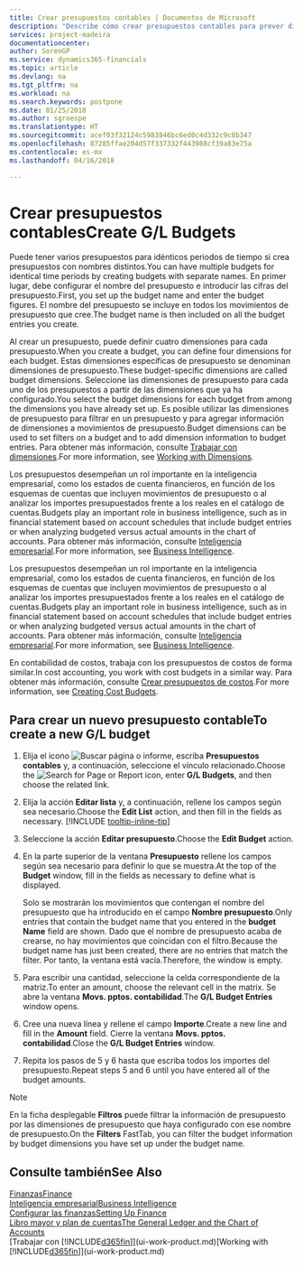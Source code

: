 ```yaml
---
title: Crear presupuestos contables | Documentos de Microsoft
description: "Describe cómo crear presupuestos contables para prever diferentes actividades financieras y asignar dimensiones para fines de inteligencia empresarial."
services: project-madeira
documentationcenter: 
author: SorenGP
ms.service: dynamics365-financials
ms.topic: article
ms.devlang: na
ms.tgt_pltfrm: na
ms.workload: na
ms.search.keywords: postpone
ms.date: 01/25/2018
ms.author: sgroespe
ms.translationtype: HT
ms.sourcegitcommit: acef03f32124c5983846bc6ed0c4d332c9c8b347
ms.openlocfilehash: 87285ffae204d57f337332f443988cf39a83e75a
ms.contentlocale: es-mx
ms.lasthandoff: 04/16/2018

---
```

# <a name="create-gl-budgets"></a><span data-ttu-id="4971f-103">Crear presupuestos contables</span><span class="sxs-lookup"><span data-stu-id="4971f-103">Create G/L Budgets</span></span>
<span data-ttu-id="4971f-104">Puede tener varios presupuestos para idénticos periodos de tiempo si crea presupuestos con nombres distintos.</span><span class="sxs-lookup"><span data-stu-id="4971f-104">You can have multiple budgets for identical time periods by creating budgets with separate names.</span></span> <span data-ttu-id="4971f-105">En primer lugar, debe configurar el nombre del presupuesto e introducir las cifras del presupuesto.</span><span class="sxs-lookup"><span data-stu-id="4971f-105">First, you set up the budget name and enter the budget figures.</span></span> <span data-ttu-id="4971f-106">El nombre del presupuesto se incluye en todos los movimientos de presupuesto que cree.</span><span class="sxs-lookup"><span data-stu-id="4971f-106">The budget name is then included on all the budget entries you create.</span></span>  

 <span data-ttu-id="4971f-107">Al crear un presupuesto, puede definir cuatro dimensiones para cada presupuesto.</span><span class="sxs-lookup"><span data-stu-id="4971f-107">When you create a budget, you can define four dimensions for each budget.</span></span> <span data-ttu-id="4971f-108">Estas dimensiones específicas de presupuesto se denominan dimensiones de presupuesto.</span><span class="sxs-lookup"><span data-stu-id="4971f-108">These budget-specific dimensions are called budget dimensions.</span></span> <span data-ttu-id="4971f-109">Seleccione las dimensiones de presupuesto para cada uno de los presupuestos a partir de las dimensiones que ya ha configurado.</span><span class="sxs-lookup"><span data-stu-id="4971f-109">You select the budget dimensions for each budget from among the dimensions you have already set up.</span></span> <span data-ttu-id="4971f-110">Es posible utilizar las dimensiones de presupuesto para filtrar en un presupuesto y para agregar información de dimensiones a movimientos de presupuesto.</span><span class="sxs-lookup"><span data-stu-id="4971f-110">Budget dimensions can be used to set filters on a budget and to add dimension information to budget entries.</span></span> <span data-ttu-id="4971f-111">Para obtener más información, consulte [Trabajar con dimensiones](finance-dimensions.md).</span><span class="sxs-lookup"><span data-stu-id="4971f-111">For more information, see [Working with Dimensions](finance-dimensions.md).</span></span>

 <span data-ttu-id="4971f-112">Los presupuestos desempeñan un rol importante en la inteligencia empresarial, como los estados de cuenta financieros, en función de los esquemas de cuentas que incluyen movimientos de presupuesto o al analizar los importes presupuestados frente a los reales en el catálogo de cuentas.</span><span class="sxs-lookup"><span data-stu-id="4971f-112">Budgets play an important role in business intelligence, such as in financial statement based on account schedules that include budget entries or when analyzing budgeted versus actual amounts in the chart of accounts.</span></span> <span data-ttu-id="4971f-113">Para obtener más información, consulte [Inteligencia empresarial](bi.md).</span><span class="sxs-lookup"><span data-stu-id="4971f-113">For more information, see [Business Intelligence](bi.md).</span></span>

 <span data-ttu-id="4971f-114">Los presupuestos desempeñan un rol importante en la inteligencia empresarial, como los estados de cuenta financieros, en función de los esquemas de cuentas que incluyen movimientos de presupuesto o al analizar los importes presupuestados frente a los reales en el catálogo de cuentas.</span><span class="sxs-lookup"><span data-stu-id="4971f-114">Budgets play an important role in business intelligence, such as in financial statement based on account schedules that include budget entries or when analyzing budgeted versus actual amounts in the chart of accounts.</span></span> <span data-ttu-id="4971f-115">Para obtener más información, consulte [Inteligencia empresarial](bi.md).</span><span class="sxs-lookup"><span data-stu-id="4971f-115">For more information, see [Business Intelligence](bi.md).</span></span>

<span data-ttu-id="4971f-116">En contabilidad de costos, trabaja con los presupuestos de costos de forma similar.</span><span class="sxs-lookup"><span data-stu-id="4971f-116">In cost accounting, you work with cost budgets in a similar way.</span></span> <span data-ttu-id="4971f-117">Para obtener más información, consulte [Crear presupuestos de costos](finance-create-cost-budgets.md).</span><span class="sxs-lookup"><span data-stu-id="4971f-117">For more information, see [Creating Cost Budgets](finance-create-cost-budgets.md).</span></span>    

## <a name="to-create-a-new-gl-budget"></a><span data-ttu-id="4971f-118">Para crear un nuevo presupuesto contable</span><span class="sxs-lookup"><span data-stu-id="4971f-118">To create a new G/L budget</span></span>  
1. <span data-ttu-id="4971f-119">Elija el icono ![Buscar página o informe](media/ui-search/search_small.png "icono Buscar página o informe"), escriba **Presupuestos contables** y, a continuación, seleccione el vínculo relacionado.</span><span class="sxs-lookup"><span data-stu-id="4971f-119">Choose the ![Search for Page or Report](media/ui-search/search_small.png "Search for Page or Report icon") icon, enter **G/L Budgets**, and then choose the related link.</span></span>  
2. <span data-ttu-id="4971f-120">Elija la acción **Editar lista** y, a continuación, rellene los campos según sea necesario.</span><span class="sxs-lookup"><span data-stu-id="4971f-120">Choose the **Edit List** action, and then fill in the fields as necessary.</span></span> [!INCLUDE [tooltip-inline-tip](includes/tooltip-inline-tip_md.md)]  
3. <span data-ttu-id="4971f-121">Seleccione la acción **Editar presupuesto**.</span><span class="sxs-lookup"><span data-stu-id="4971f-121">Choose the **Edit Budget** action.</span></span>
4. <span data-ttu-id="4971f-122">En la parte superior de la ventana **Presupuesto** rellene los campos según sea necesario para definir lo que se muestra.</span><span class="sxs-lookup"><span data-stu-id="4971f-122">At the top of the **Budget** window, fill in the fields as necessary to define what is displayed.</span></span>  

    <span data-ttu-id="4971f-123">Solo se mostrarán los movimientos que contengan el nombre del presupuesto que ha introducido en el campo **Nombre presupuesto**.</span><span class="sxs-lookup"><span data-stu-id="4971f-123">Only entries that contain the budget name that you entered in the **budget Name** field are shown.</span></span> <span data-ttu-id="4971f-124">Dado que el nombre de presupuesto acaba de crearse, no hay movimientos que coincidan con el filtro.</span><span class="sxs-lookup"><span data-stu-id="4971f-124">Because the budget name has just been created, there are no entries that match the filter.</span></span> <span data-ttu-id="4971f-125">Por tanto, la ventana está vacía.</span><span class="sxs-lookup"><span data-stu-id="4971f-125">Therefore, the window is empty.</span></span>  
5. <span data-ttu-id="4971f-126">Para escribir una cantidad, seleccione la celda correspondiente de la matriz.</span><span class="sxs-lookup"><span data-stu-id="4971f-126">To enter an amount, choose the relevant cell in the matrix.</span></span> <span data-ttu-id="4971f-127">Se abre la ventana **Movs. pptos. contabilidad**.</span><span class="sxs-lookup"><span data-stu-id="4971f-127">The **G/L Budget Entries** window opens.</span></span>  
6. <span data-ttu-id="4971f-128">Cree una nueva línea y rellene el campo **Importe**.</span><span class="sxs-lookup"><span data-stu-id="4971f-128">Create a new line and fill in the **Amount** field.</span></span> <span data-ttu-id="4971f-129">Cierre la ventana **Movs. pptos. contabilidad**.</span><span class="sxs-lookup"><span data-stu-id="4971f-129">Close the **G/L Budget Entries** window.</span></span>  
7. <span data-ttu-id="4971f-130">Repita los pasos de 5 y 6 hasta que escriba todos los importes del presupuesto.</span><span class="sxs-lookup"><span data-stu-id="4971f-130">Repeat steps 5 and 6 until you have entered all of the budget amounts.</span></span>  

> [!NOTE]  
>  <span data-ttu-id="4971f-131">En la ficha desplegable **Filtros** puede filtrar la información de presupuesto por las dimensiones de presupuesto que haya configurado con ese nombre de presupuesto.</span><span class="sxs-lookup"><span data-stu-id="4971f-131">On the **Filters** FastTab, you can filter the budget information by budget dimensions you have set up under the budget name.</span></span>   

## <a name="see-also"></a><span data-ttu-id="4971f-132">Consulte también</span><span class="sxs-lookup"><span data-stu-id="4971f-132">See Also</span></span>
[<span data-ttu-id="4971f-133">Finanzas</span><span class="sxs-lookup"><span data-stu-id="4971f-133">Finance</span></span>](finance.md)  
[<span data-ttu-id="4971f-134">Inteligencia empresarial</span><span class="sxs-lookup"><span data-stu-id="4971f-134">Business Intelligence</span></span>](bi.md)  
[<span data-ttu-id="4971f-135">Configurar las finanzas</span><span class="sxs-lookup"><span data-stu-id="4971f-135">Setting Up Finance</span></span>](finance-setup-finance.md)  
[<span data-ttu-id="4971f-136">Libro mayor y plan de cuentas</span><span class="sxs-lookup"><span data-stu-id="4971f-136">The General Ledger and the Chart of Accounts</span></span>](finance-general-ledger.md)  
<span data-ttu-id="4971f-137">[Trabajar con [!INCLUDE[d365fin](includes/d365fin_md.md)]](ui-work-product.md)</span><span class="sxs-lookup"><span data-stu-id="4971f-137">[Working with [!INCLUDE[d365fin](includes/d365fin_md.md)]](ui-work-product.md)</span></span>  

